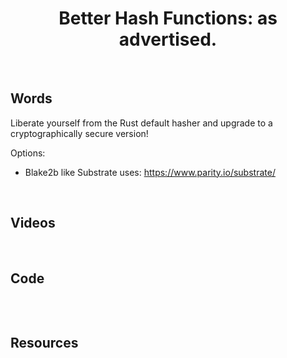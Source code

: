 <h1 align="center">
    Better Hash Functions: as advertised.
</h1>

<br>

## Words

Liberate yourself from the Rust default hasher and upgrade to a cryptographically secure version! 

Options:
- Blake2b like Substrate uses: https://www.parity.io/substrate/

<br>

## Videos

<br>

## Code
```rust

```

<br>

## Resources

<br>
